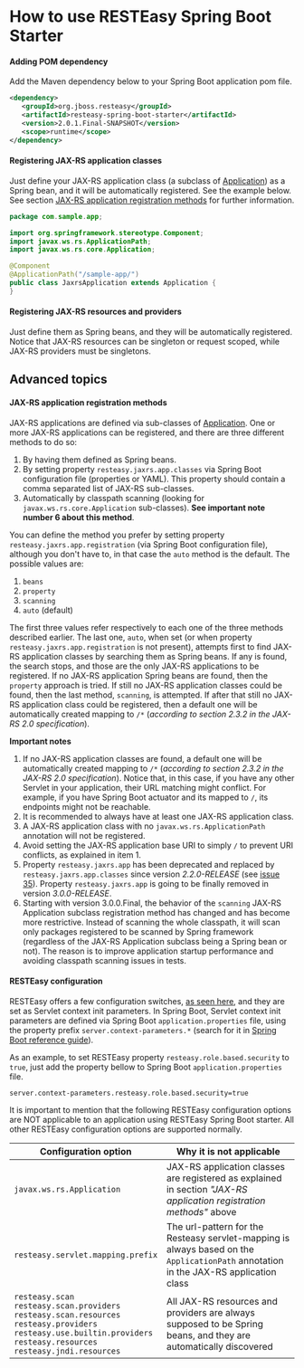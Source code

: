 # How to use RESTEasy Spring Boot Starter

#### Adding POM dependency
Add the Maven dependency below to your Spring Boot application pom file.<br>

``` xml
<dependency>
   <groupId>org.jboss.resteasy</groupId>
   <artifactId>resteasy-spring-boot-starter</artifactId>
   <version>2.0.1.Final-SNAPSHOT</version>
   <scope>runtime</scope>
</dependency>
```

#### Registering JAX-RS application classes
Just define your JAX-RS application class (a subclass of [Application](http://docs.oracle.com/javaee/7/api/javax/ws/rs/core/Application.html)) as a Spring bean, and it will be automatically registered. See the example below.
See section [JAX-RS application registration methods](#jax-rs-application-registration-methods) for further information.

``` java
package com.sample.app;

import org.springframework.stereotype.Component;
import javax.ws.rs.ApplicationPath;
import javax.ws.rs.core.Application;

@Component
@ApplicationPath("/sample-app/")
public class JaxrsApplication extends Application {
}
```

#### Registering JAX-RS resources and providers
Just define them as Spring beans, and they will be automatically registered.
Notice that JAX-RS resources can be singleton or request scoped, while JAX-RS providers must be singletons.

## Advanced topics

#### JAX-RS application registration methods

JAX-RS applications are defined via sub-classes of [Application](http://docs.oracle.com/javaee/7/api/javax/ws/rs/core/Application.html). One or more JAX-RS applications can be registered, and there are three different methods to do so:

1. By having them defined as Spring beans.
2. By setting property `resteasy.jaxrs.app.classes` via Spring Boot configuration file (properties or YAML). This property should contain a comma separated list of JAX-RS sub-classes.
3. Automatically by classpath scanning (looking for `javax.ws.rs.core.Application` sub-classes). **See important note number 6 about this method**.

You can define the method you prefer by setting property `resteasy.jaxrs.app.registration` (via Spring Boot configuration file), although you don't have to, in that case the `auto` method is the default. The possible values are:

1. `beans`
1. `property`
1. `scanning`
1. `auto` (default)

The first three values refer respectively to each one of the three methods described earlier. The last one, `auto`, when set (or when property `resteasy.jaxrs.app.registration` is not present), attempts first to find JAX-RS application classes by searching them as Spring beans. If any is found, the search stops, and those are the only JAX-RS applications to be registered. If no JAX-RS application Spring beans are found, then the `property` approach is tried. If still no JAX-RS application classes could be found, then the last method, `scanning`, is attempted. If after that still no JAX-RS application class could be registered, then a default one will be automatically created mapping to `/*` (_according to section 2.3.2 in the JAX-RS 2.0 specification_).

__Important notes__

1. If no JAX-RS application classes are found, a default one will be automatically created mapping to `/*` (_according to section 2.3.2 in the JAX-RS 2.0 specification_). Notice that, in this case, if you have any other Servlet in your application, their URL matching might conflict. For example, if you have Spring Boot actuator and its mapped to `/`, its endpoints might not be reachable.
1. It is recommended to always have at least one JAX-RS application class.
1. A JAX-RS application class with no `javax.ws.rs.ApplicationPath` annotation will not be registered.
1. Avoid setting the JAX-RS application base URI to simply `/` to prevent URI conflicts, as explained in item 1.
1. Property `resteasy.jaxrs.app` has been deprecated and replaced by `resteasy.jaxrs.app.classes` since version *2.2.0-RELEASE* (see [issue 35](https://github.com/paypal/resteasy-spring-boot/issues/35)). Property `resteasy.jaxrs.app` is going to be finally removed in version *3.0.0-RELEASE*.
1. Starting with version 3.0.0.Final, the behavior of the `scanning` JAX-RS Application subclass registration method has changed and has become more restrictive. Instead of scanning the whole classpath, it will scan only packages registered to be scanned by Spring framework (regardless of the JAX-RS Application subclass being a Spring bean or not). The reason is to improve application startup performance and avoiding classpath scanning issues in tests.

#### RESTEasy configuration
RESTEasy offers a few configuration switches, [as seen here](http://docs.jboss.org/resteasy/docs/3.1.0.Final/userguide/html_single/index.html#configuration_switches), and they are set as Servlet context init parameters. In Spring Boot, Servlet context init parameters are defined via Spring Boot `application.properties` file, using the property prefix `server.context-parameters.*` (search for it in [Spring Boot reference guide](http://docs.spring.io/spring-boot/docs/current/reference/htmlsingle/)).</br>

As an example, to set RESTEasy property `resteasy.role.based.security` to `true`, just add the property bellow to Spring Boot `application.properties` file.

```
server.context-parameters.resteasy.role.based.security=true
```

It is important to mention that the following RESTEasy configuration options are NOT applicable to an application using RESTEasy Spring Boot starter.
All other RESTEasy configuration options are supported normally.

| Configuration option | Why it is not applicable |
|---|---|
|`javax.ws.rs.Application`|JAX-RS application classes are registered as explained in section _"JAX-RS application registration methods"_ above|
|`resteasy.servlet.mapping.prefix`|The url-pattern for the Resteasy servlet-mapping is always based on the `ApplicationPath` annotation in the JAX-RS application class|
|`resteasy.scan`<br/>`resteasy.scan.providers`<br/>`resteasy.scan.resources`<br/>`resteasy.providers`<br/>`resteasy.use.builtin.providers`<br/>`resteasy.resources`<br/>`resteasy.jndi.resources`|All JAX-RS resources and providers are always supposed to be Spring beans, and they are automatically discovered|
